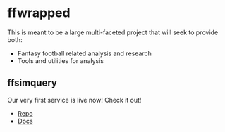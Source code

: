 # ffwrapped
This is meant to be a large multi-faceted project that will seek to provide both:
- Fantasy football related analysis and research
- Tools and utilities for analysis

## ffsimquery
Our very first service is live now! Check it out!
- [Repo](src/modules/simQuery)
- [Docs](src/modules/simQuery/ffsimquery.md)

